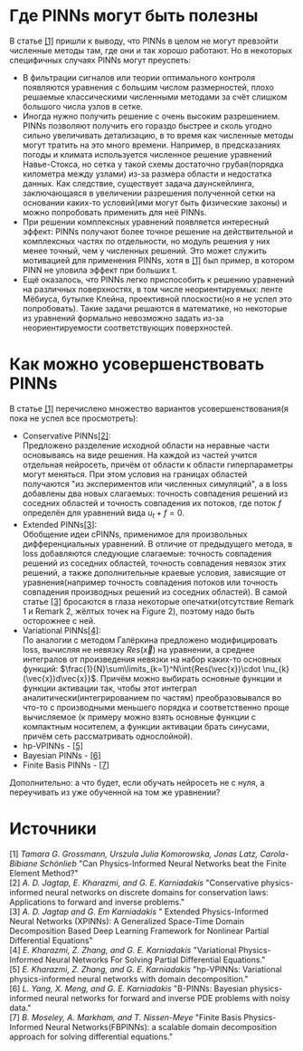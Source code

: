 # Где PINNs могут быть полезны
В статье [[1]](#источники) пришли к выводу, что PINNs в целом не могут превзойти численные методы там, где они и так хорошо работают. Но в некоторых специфичных случаях PINNs могут преуспеть:  
* В фильтрации сигналов или теории оптимального контроля появляются уравнения с большим числом размерностей, плохо решаемые классическими численными методами за счёт слишком большого числа узлов в сетке.
* Иногда нужно получить решение с очень высоким разрешением. PINNs позволяют получить его гораздо быстрее и сколь угодно сильно увеличивать детализацию, в то время как численные методы могут тратить на это много времени. Например, в предсказаниях погоды и климата используется численное решение уравнений Навье-Стокса, но сетка у такой схемы достаточно грубая(порядка километра между узлами) из-за размера области и недостатка данных. Как следствие, существует задача даунскейлинга, заключающаяся в увеличении разрешения полученной сетки на основании каких-то условий(ими могут быть физические законы) и можно попробовать применить для неё PINNs. 
* При решении комплексных уравнений появляется интересный эффект: PINNs получают более точное решение на действительной и комплексных частях по отдельности, но модуль решения у них менее точный, чем у численных решений. Это может служить мотивацией для применения PINNs, хотя в [[1]](#источники) был пример, в котором PINN не уловила эффект при больших t.
* Ещё оказалось, что PINNs легко приспособить к решению уравнений на различных поверхностях, в том числе неориентируемых: ленте Мёбиуса, бутылке Клейна, проективной плоскости(но я не успел это попробовать). Такие задачи решаются в математике, но некоторые из уравнений формально невозможно задать из-за неориентируемости соответствующих поверхностей.
# Как можно усовершенствовать PINNs
В статье [[1]](#источники) перечислено множество вариантов усовершенствования(я пока не успел все просмотреть):
* Conservative PINNs[[2]](#источники):  
Предложено разделение исходной области на неравные части основываясь на виде решения. На каждой из частей учится отдельная нейросеть, причём от области к области гиперпараметры могут меняться. При этом условия на границах областей получаются "из экспериментов или численных симуляций", а в loss добавлены два новых слагаемых: точность совпадения решений из соседних областей и точность совпадения их потоков, где поток $f$ определён для уравнений вида $u_t+f=0$.
* Extended PINNs[[3]](#источники):  
Обобщение идеи cPINNs, применимое для произвольных дифференциальных уравнений. В отличие от предыдущего метода, в loss добавляются следующие слагаемые: точность совпадения решений из соседних областей, точность совпадения невязок этих решений, а также дополнительные краевые условия, зависящие от уравнения(например точность совпадения потоков или точность совпадения производных решений из соседних областей). В самой статье [[3]](#источники) бросаются в глаза некоторые опечатки(отсутствие Remark 1 и Remark 2, жёлтых точек на Figure 2), поэтому надо быть осторожнее с ней.
* Variational PINNs[[4]](#источники):  
По аналогии с методом Галёркина предложено модифицировать loss, вычисляя не невязку $Res(\vec{x})$ на уравнении, а среднее интегралов от произведения невязки на набор каких-то основных функций: $\frac{1}{N}\sum\limits_{k=1}^N\int{Res(\vec{x})\cdot \nu_{k}(\vec{x})d\vec{x}}$. Причём можно выбирать основные функции и функции активации так, чтобы этот интеграл аналитически(интегрированием по частям) преобразовывался во что-то с производными меньшего порядка и соответственно проще вычисляемое (к примеру можно взять основные функции с компактным носителем, а функции активации брать синусами, причём сеть рассматривать однослойной).
* hp-VPINNs - [[5]](#источники)
* Bayesian PINNs - [[6]](#источники)
* Finite Basis PINNs - [[7]](#источники)

Дополнительно: а что будет, если обучать нейросеть не с нуля, а переучивать из уже обученной на том же уравнении?

# Источники  
[1] *Tamara G. Grossmann, Urszula Julia Komorowska, Jonas Latz, Carola-Bibiane Schönlieb* "Can Physics-Informed Neural Networks beat the Finite Element Method?"  
[2] *A. D. Jagtap, E. Kharazmi, and G. E. Karniadakis* "Conservative physics-informed neural networks on discrete domains for conservation laws: Applications to forward and inverse problems."  
[3] *A. D. Jagtap and G. Em Karniadakis* " Extended Physics-Informed Neural Networks (XPINNs): A Generalized Space-Time Domain Decomposition Based Deep Learning Framework for Nonlinear Partial Differential Equations"  
[4] *E. Kharazmi, Z. Zhang, and G. E. Karniadakis* "Variational Physics-Informed Neural Networks For Solving Partial Differential Equations."  
[5] *E. Kharazmi, Z. Zhang, and G. E. Karniadakis* "hp-VPINNs: Variational physics-informed neural networks with domain decomposition."  
[6] *L. Yang, X. Meng, and G. E. Karniadakis* "B-PINNs: Bayesian physics-informed neural networks for forward and inverse PDE problems with noisy data."  
[7] *B. Moseley, A. Markham, and T. Nissen-Meye* "Finite Basis Physics-Informed Neural Networks(FBPINNs): a scalable domain decomposition approach for solving differential equations."  
